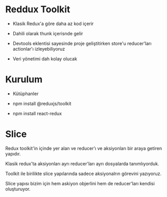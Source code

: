 # Reddux Toolkit

- Klasik Redux'a göre daha az kod içerir

- Dahili olarak thunk içerisnde gelir

- Devtools eklentisi sayesinde proje geliştitirken store'u reducer'ları actionlar'ı izleyebiliyoruz

- Veri yönetimi dah kolay olucak

# Kurulum

- Kütüphanler

- npm install @reduxjs/toolkit

- npm install react-redux

# Slice

Redux toolkit'in içinde yer alan ve reducer'ı ve aksiyonları bir araya getiren yapıdır.

Klasik redux'ta aksiyonları ayrı reducer'ları ayrı dosyalarda tanımlıyorduk.

Toolkit ile birilikte slice yapılarında sadece aksiyonalrın görevini yazıyoruz.

Slice yapısı bizim için hem askiyon objerlini hem de reducer'ları kendisi oluşturuyor.
